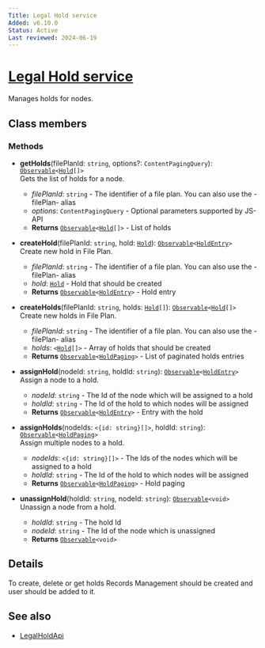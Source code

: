 ```yaml
---
Title: Legal Hold service
Added: v6.10.0
Status: Active
Last reviewed: 2024-06-19
---
```


# [Legal Hold service](../../../lib/content-services/src/lib/legal-hold/services/legal-hold.service.ts "Defined in legal-hold.service.ts")

Manages holds for nodes.

## Class members

### Methods

-   **getHolds**(filePlanId: `string`, options?: `ContentPagingQuery`): [`Observable`](http://reactivex.io/documentation/observable.html)`<`[`Hold`](../../../lib/js-api/src/api/gs-core-rest-api/docs/Hold.md)`[]>`<br/>
    Gets the list of holds for a node.
    -   _filePlanId_: `string` - The identifier of a file plan. You can also use the -filePlan- alias
    -   _options_: `ContentPagingQuery` - Optional parameters supported by JS-API
    -   **Returns** [`Observable`](http://reactivex.io/documentation/observable.html)`<`[`Hold`](../../../lib/js-api/src/api/gs-core-rest-api/docs/Hold.md)`[]>` - List of holds <br/>
-   **createHold**(filePlanId: `string`, hold: [`Hold`](../../../lib/js-api/src/api/gs-core-rest-api/docs/Hold.md)): [`Observable`](http://reactivex.io/documentation/observable.html)`<`[`HoldEntry`](../../../lib/js-api/src/api/gs-core-rest-api/docs/HoldEntry.md)`>`<br/>
    Create new hold in File Plan.
    -   _filePlanId_: `string` - The identifier of a file plan. You can also use the -filePlan- alias
    -   _hold_: [`Hold`](../../../lib/js-api/src/api/gs-core-rest-api/docs/Hold.md) - Hold that should be created
    -   **Returns** [`Observable`](http://reactivex.io/documentation/observable.html)`<`[`HoldEntry`](../../../lib/js-api/src/api/gs-core-rest-api/docs/HoldEntry.md)`>` - Hold entry<br/>
-   **createHolds**(filePlanId: `string`, holds: [`Hold`](../../../lib/js-api/src/api/gs-core-rest-api/docs/Hold.md)`[]`): [`Observable`](http://reactivex.io/documentation/observable.html)`<`[`Hold`](../../../lib/js-api/src/api/gs-core-rest-api/docs/Hold.md)`[]>`<br/>
    Create new holds in File Plan.
    -   _filePlanId_: `string` - The identifier of a file plan. You can also use the -filePlan- alias
    -   _holds_: `<`[`Hold`](../../../lib/js-api/src/api/gs-core-rest-api/docs/Hold.md)`[]>` - Array of holds that should be created
    -   **Returns** [`Observable`](http://reactivex.io/documentation/observable.html)`<`[`HoldPaging`](../../../lib/js-api/src/api/gs-core-rest-api/docs/HoldPaging.md)`>` - List of paginated holds entries

-   **assignHold**(nodeId: `string`, holdId: `string`): [`Observable`](http://reactivex.io/documentation/observable.html)`<`[`HoldEntry`](../../../lib/js-api/src/api/gs-core-rest-api/docs/HoldEntry.md)`>`<br/>
    Assign a node to a hold.
    -   _nodeId_: `string` - The Id of the node which will be assigned to a hold
    -   _holdId_: `string` - The Id of the hold to which nodes will be assigned
    -   **Returns** [`Observable`](http://reactivex.io/documentation/observable.html)`<`[`HoldEntry`](../../../lib/js-api/src/api/gs-core-rest-api/docs/HoldEntry.md)`>` - Entry with the hold

-   **assignHolds**(nodeIds: `<{id: string}[]>`, holdId: `string`): [`Observable`](http://reactivex.io/documentation/observable.html)`<`[`HoldPaging`](../../../lib/js-api/src/api/gs-core-rest-api/docs/HoldPaging.md)`>`<br/>
    Assign multiple nodes to a hold.
    -   _nodeIds_: `<{id: string}[]>` - The Ids of the nodes which will be assigned to a hold
    -   _holdId_: `string` - The Id of the hold to which nodes will be assigned
    -   **Returns** [`Observable`](http://reactivex.io/documentation/observable.html)`<`[`HoldPaging`](../../../lib/js-api/src/api/gs-core-rest-api/docs/Hold.md)`>` - Hold paging

-   **unassignHold**(holdId: `string`, nodeId: `string`): [`Observable`](http://reactivex.io/documentation/observable.html)`<void>`<br/>
    Unassign a node from a hold.
    -   _holdId_: `string` - The hold Id
    -   _nodeId_: `string` - The Id of the node which is unassigned
    -   **Returns** [`Observable`](http://reactivex.io/documentation/observable.html)`<void>`


## Details

To create, delete or get holds Records Management should be created and user should be added to it.

## See also

-   [LegalHoldApi](../../../lib/js-api/src/api/gs-core-rest-api/docs/LegalHoldApi.md)
